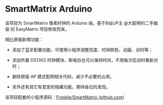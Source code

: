 # SmartMatrix Arduino

该项目为 SmartMatrix 像素时钟的 Arduino 端，基于B站UP主 @大聪明的二手脑袋 的 EasyMatrix 项目修改而来。

相比原版新增功能：

- 添加了蓝牙配置功能，可使用小程序调整亮度、时钟颜色、动画、对时等；

- 添加外置 DS1302 时钟模块，断电后也可以保持时间，不用每次启动时重新对时；

- 删除原版 AP 模式配网相关代码，减少不必要的占用。

- 另外还有其它有意思的隐藏功能，期待各位的发现。



该项目配套的小程序源码：[Frspble/SmartMatrix (github.com)](https://github.com/Frspble/SmartMatrix)